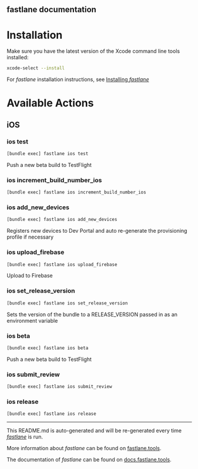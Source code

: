 fastlane documentation
----

# Installation

Make sure you have the latest version of the Xcode command line tools installed:

```sh
xcode-select --install
```

For _fastlane_ installation instructions, see [Installing _fastlane_](https://docs.fastlane.tools/#installing-fastlane)

# Available Actions

## iOS

### ios test

```sh
[bundle exec] fastlane ios test
```

Push a new beta build to TestFlight

### ios increment_build_number_ios

```sh
[bundle exec] fastlane ios increment_build_number_ios
```



### ios add_new_devices

```sh
[bundle exec] fastlane ios add_new_devices
```

Registers new devices to Dev Portal and auto re-generate the provisioning profile if necessary

### ios upload_firebase

```sh
[bundle exec] fastlane ios upload_firebase
```

Upload to Firebase

### ios set_release_version

```sh
[bundle exec] fastlane ios set_release_version
```

Sets the version of the bundle to a RELEASE_VERSION passed in as an environment variable

### ios beta

```sh
[bundle exec] fastlane ios beta
```

Push a new beta build to TestFlight

### ios submit_review

```sh
[bundle exec] fastlane ios submit_review
```



### ios release

```sh
[bundle exec] fastlane ios release
```



----

This README.md is auto-generated and will be re-generated every time [_fastlane_](https://fastlane.tools) is run.

More information about _fastlane_ can be found on [fastlane.tools](https://fastlane.tools).

The documentation of _fastlane_ can be found on [docs.fastlane.tools](https://docs.fastlane.tools).
